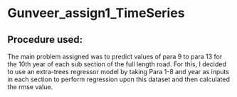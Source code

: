 # Gunveer_assign1_TimeSeries
## Procedure used:
The main problem assigned was to predict values of para 9 to para 13 for the 10th year of each sub section of the full length road. 
For this, I decided to use an extra-trees regressor model by taking Para 1-8 and year as inputs in each section to perform regression upon this dataset and then calculated the rmse value.
